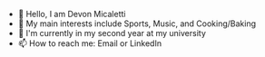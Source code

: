 - 👋 Hello, I am Devon Micaletti
- 👀 My main interests include Sports, Music, and Cooking/Baking
- 🌱 I'm currently in my second year at my university
- 📫 How to reach me: Email or LinkedIn

<!---
devmicaletti/devmicaletti is a ✨ special ✨ repository because its `README.md` (this file) appears on your GitHub profile.
You can click the Preview link to take a look at your changes.
--->

